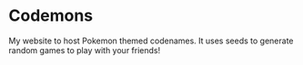 # Codemons
My website to host Pokemon themed codenames. It uses seeds to generate random games to play with your friends!
